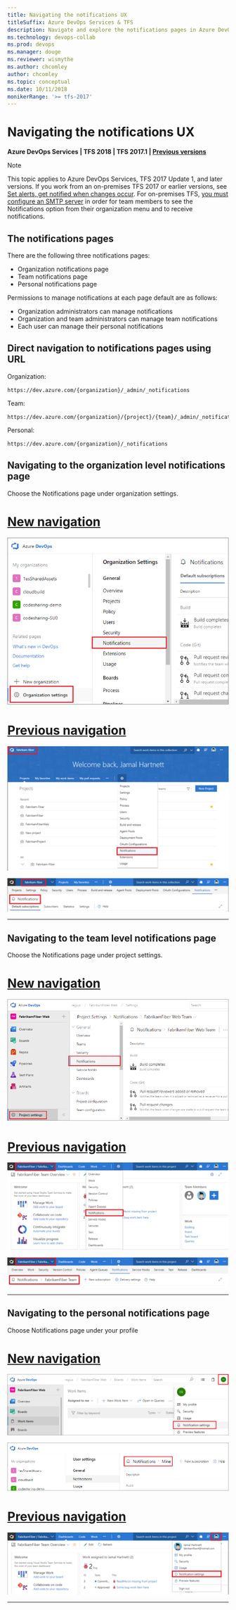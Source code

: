 ```yaml
---
title: Navigating the notifications UX
titleSuffix: Azure DevOps Services & TFS 
description: Navigate and explore the notifications pages in Azure DevOps Services and Team Foundation Server (TFS)  
ms.technology: devops-collab
ms.prod: devops
ms.manager: douge
ms.reviewer: wismythe
ms.author: chcomley
author: chcomley
ms.topic: conceptual
ms.date: 10/11/2018  
monikerRange: '>= tfs-2017'
---
```


# Navigating the notifications UX

<b>Azure DevOps Services | TFS 2018 | TFS 2017.1 | [Previous versions](../work/track/alerts-and-notifications.md)</b>

> [!NOTE]  
> This topic applies to Azure DevOps Services, TFS 2017 Update 1, and later versions. If you work from an on-premises TFS 2017 or earlier versions, see [Set alerts, get notified when changes occur](../work/track/alerts-and-notifications.md). For on-premises TFS, [you must configure an SMTP server](/tfs/server/admin/setup-customize-alerts) in order for team members to see the Notifications option from their organization menu and to receive notifications.

## The notifications pages

There are the following three notifications pages:

* Organization notifications page
* Team notifications page
* Personal notifications page

Permissions to manage notifications at each page default are  as follows:

* Organization administrators can manage notifications
* Organization and team administrators can manage team notifications
* Each user can manage their personal notifications

## Direct navigation to notifications pages using URL

Organization:
```
https://dev.azure.com/{organization}/_admin/_notifications
```

Team:
```
https://dev.azure.com/{organization}/{project}/{team}/_admin/_notifications
```

Personal:
```
https://dev.azure.com/{organization}/_notifications
```

## Navigating to the organization level notifications page

Choose the Notifications page under organization settings.

   # [New navigation](#tab/new-nav)
   ![Navigate to organization notifications page](_img/nav-organization-notifications-hub-newnav.png)

   # [Previous navigation](#tab/previous-nav)
   ![Navigate to organization notifications page](_img/nav-organization-notifications-hub.png)

   ![View organization level notifications page](_img/view-organization-notification-hub.png)

   ---

## Navigating to the team level notifications page

Choose the Notifications page under project settings.

   # [New navigation](#tab/new-nav)
   ![Navigate to team notifications page](_img/nav-team-notifications-hub-newnav.png)

   # [Previous navigation](#tab/previous-nav)
   ![Navigate to team notifications page](_img/nav-team-notifications-hub.png)

   ![View team level notifications page](_img/view-team-notification-hub.png)

   ---

## Navigating to the personal notifications page
Choose Notifications page under your profile

   # [New navigation](#tab/new-nav)
   ![Navigate to personal notifications page](_img/nav-personal-notifications-hub-newnav.png)

   ![View personal notifications page](_img/view-personal-notification-hub-newnav.png)

   # [Previous navigation](#tab/previous-nav)
   ![Navigate to personal notifications page](_img/nav-personal-notifications-hub.png)

   ---
